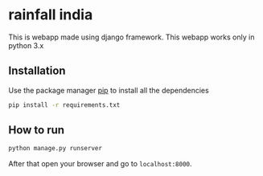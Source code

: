 # rainfall india

This is webapp made using django framework.
This webapp works only in python 3.x

## Installation

Use the package manager [pip](https://pip.pypa.io/en/stable/)  to install all the dependencies

```bash
pip install -r requirements.txt
```

## How to run

```bash
python manage.py runserver
```
After that open your browser and go to `localhost:8000`. 
